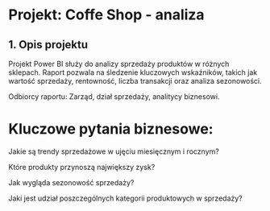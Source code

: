 # Projekt: Coffe Shop - analiza

## 1. Opis projektu

Projekt Power BI służy do analizy sprzedaży produktów w różnych sklepach. Raport pozwala na śledzenie kluczowych wskaźników, takich jak wartość sprzedaży, rentowność, liczba transakcji oraz analiza sezonowości.

Odbiorcy raportu: Zarząd, dział sprzedaży, analitycy biznesowi.

# Kluczowe pytania biznesowe:

Jakie są trendy sprzedażowe w ujęciu miesięcznym i rocznym?

Które produkty przynoszą największy zysk?

Jak wygląda sezonowość sprzedaży?

Jaki jest udział poszczególnych kategorii produktowych w sprzedaży?
